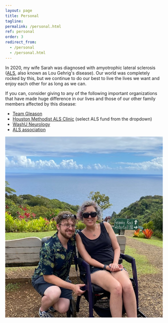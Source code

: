 ```yaml
---
layout: page
title: Personal
tagline: 
permalink: /personal.html
ref: personal
order: 3
redirect_from: 
  - /personal
  - /personal.html
---
```



In 2020, my wife Sarah was diagnosed with amyotrophic lateral sclerosis ([ALS](https://en.wikipedia.org/wiki/ALS), also known as Lou Gehrig's disease). Our world was completely rocked by this, but we continue to do our best to live the lives we want and enjoy each other for as long as we can.


If you can, consider giving to any of the following important organizations that have made  huge difference in our lives and those of our other family members affected by this disease:


- [Team Gleason](https://teamgleason.org/donate/)
- [Houston Methodist ALS Clinic](https://givingforms.houstonmethodist.org/GeneralGivingForm) (select ALS fund from the dropdown)
- [WashU Neurology](https://millerlab.wustl.edu/donate/)
- [ALS association](https://www.als.org/get-involved/ways-give)

![alt text](sarah.jpg "title")
